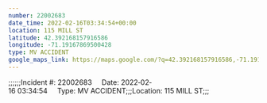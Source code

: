 ```yaml
---
number: 22002683
date_time: 2022-02-16T03:34:54+00:00
location: 115 MILL ST
latitude: 42.392168157916586
longitude: -71.19167869500428
type: MV ACCIDENT
google_maps_link: https://maps.google.com/?q=42.392168157916586,-71.19167869500428
---
```


;;;;;;Incident #: 22002683     Date: 2022‐02‐16 03:34:54     Type: MV ACCIDENT;;;Location: 115 MILL ST;;;
